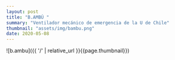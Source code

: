 ```yaml
---
layout: post
title: "B.AMBÚ "
summary: "Ventilador mecánico de emergencia de la U de Chile"
thumbnail: "assets/img/bambu.png"
date: 2020-05-08
---
```



![b.ambu]({{ '/' | relative_url }}{{page.thumbnail}})